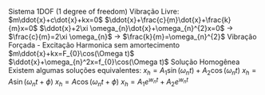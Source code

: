 Sistema 1DOF (1 degree of freedom)
Vibração Livre:
	$m\ddot{x}+c\dot{x}+kx=0$
	$\ddot{x}+\frac{c}{m}\dot{x}+\frac{k}{m}x=0$
	$\ddot{x}+2\xi \omega_{n}\dot{x}+\omega_{n}^{2}x=0$
	-> $\frac{c}{m}=2\xi \omega_{n}$
	-> $\frac{k}{m}=\omega_{n}^{2}$
Vibração Forçada - Excitação Harmonica sem amortecimento
$m\ddot{x}+kx=F_{0}\cos(\Omega t)$
$\ddot{x}+\omega_{n}^2x=f_{0}\cos(\Omega t)$
Solução Homogênea
	Existem algumas soluções equivalentes:
	$x_{h}=A_{1}\sin(\omega_{n}t)+A_{2}\cos(\omega_{n}t)$
	$x_{h}=A\sin(\omega_{n}t+\phi)$
	$x_{h}=A\cos(\omega_{n}t+\phi)$
	$x_{h}=A_{1}e^{w_{n}t} + A_{2}e^{w_{n}t}$
	